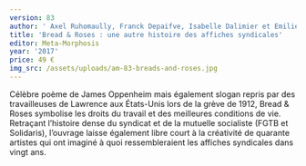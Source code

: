 ```yaml
---
version: 83
author: ' Axel Ruhomaully, Franck Depaifve, Isabelle Dalimier et Emilie Aires (dir.)'
title: 'Bread & Roses : une autre histoire des affiches syndicales'
editor: Meta-Morphosis
year: '2017'
price: 49 €
img_src: /assets/uploads/am-83-breads-and-roses.jpg
---
```

Célèbre poème de James Oppenheim mais également slogan repris
 par des travailleuses de Lawrence aux États-Unis lors de la grève de
 1912, Bread & Roses symbolise les droits du travail et des meilleures
 conditions de vie. Retraçant l’histoire dense du syndicat et de la mutuelle socialiste (FGTB et Solidaris), l’ouvrage laisse également libre court à
 la créativité de quarante artistes qui ont imaginé à quoi ressembleraient les
 affiches syndicales dans vingt ans.
